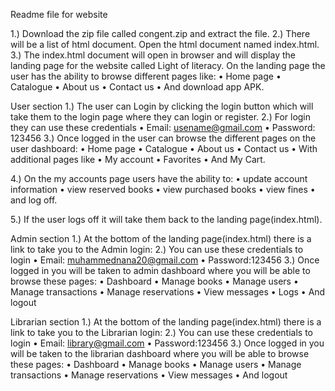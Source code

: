 Readme file for website

1.)	Download the zip file called congent.zip and extract the file.
2.)	There will be a list of html document. Open the html document named index.html.
3.)	The index.html document will open in browser and will display the landing page for the website called Light of literacy.
On the landing page the user has the ability to browse different pages like:
•	Home page
•	Catalogue
•	About us
•	Contact us
•	And download app APK.

User section
1.)	The user can Login by clicking the login button which will take them to the login page where they can login or register. 
2.)	For login they can use these credentials
•	Email: usename@gmail.com
•	Password: 123456
3.)	Once logged in the user can browse the different pages on the user dashboard:
•	Home page
•	Catalogue
•	About us
•	Contact us
•	With additional pages like
•	My account
•	Favorites 
•	And My Cart.

4.)	On the my accounts page users have the ability to:
•	update account information
•	view reserved books 
•	view purchased books
•	view fines 
•	and log off.

5.)	If the user logs off it will take them back to the landing page(index.html).

Admin section
1.)	At the bottom of the landing page(index.html) there is a link to take you to the Admin login:
2.)	You can use these credentials to login
•	Email: muhammednana20@gmail.com
•	Password:123456
3.)	Once logged in you will be taken to admin dashboard where you will be able to browse these pages:
•	Dashboard
•	Manage books
•	Manage users
•	Manage transactions
•	Manage reservations
•	View messages
•	Logs 
•	And logout

Librarian section
1.)	At the bottom of the landing page(index.html) there is a link to take you to the Librarian login:
2.)	You can use these credentials to login
•	Email: library@gmail.com
•	Password:123456
3.)	Once logged in you will be taken to the librarian dashboard where you will be able to browse these pages:
•	Dashboard
•	Manage books
•	Manage users
•	Manage transactions
•	Manage reservations
•	View messages
•	And logout






